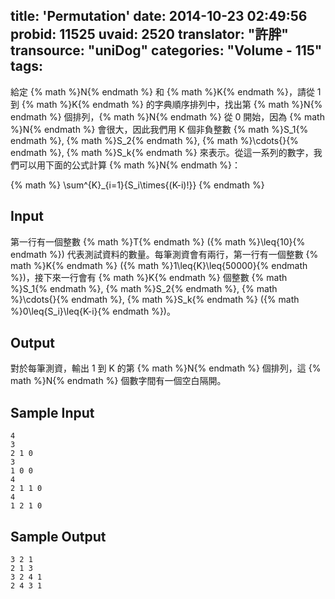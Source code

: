 title: 'Permutation'
date: 2014-10-23 02:49:56
probid: 11525
uvaid: 2520
translator: "許胖"
transource: "uniDog"
categories: "Volume - 115"
tags:
---

給定 {% math %}N{% endmath %} 和 {% math %}K{% endmath %}，請從 1 到 {% math %}K{% endmath %} 的字典順序排列中，找出第 {% math %}N{% endmath %} 個排列，{% math %}N{% endmath %} 從 0 開始，因為 {% math %}N{% endmath %} 會很大，因此我們用 K 個非負整數 {% math %}S_1{% endmath %}, {% math %}S_2{% endmath %}, {% math %}\cdots{}{% endmath %}, {% math %}S_k{% endmath %} 來表示。從這一系列的數字，我們可以用下面的公式計算 {% math %}N{% endmath %}：

{% math %}
\sum^{K}_{i=1}{S_i\times{(K-i)!}}
{% endmath %}

<!-- more -->

## Input ##

第一行有一個整數 {% math %}T{% endmath %} ({% math %}\leq{10}{% endmath %}) 代表測試資料的數量。每筆測資會有兩行，第一行有一個整數 {% math %}K{% endmath %} ({% math %}1\leq{K}\leq{50000}{% endmath %})，接下來一行會有 {% math %}K{% endmath %} 個整數 {% math %}S_1{% endmath %}, {% math %}S_2{% endmath %}, {% math %}\cdots{}{% endmath %}, {% math %}S_k{% endmath %} ({% math %}0\leq{S_i}\leq{K-i}{% endmath %})。

## Output ##

對於每筆測資，輸出 1 到 K 的第 {% math %}N{% endmath %} 個排列，這 {% math %}N{% endmath %} 個數字間有一個空白隔開。

## Sample Input ##

	4
	3
	2 1 0
	3
	1 0 0
	4
	2 1 1 0
	4
	1 2 1 0

## Sample Output ##

	3 2 1
	2 1 3
	3 2 4 1
	2 4 3 1